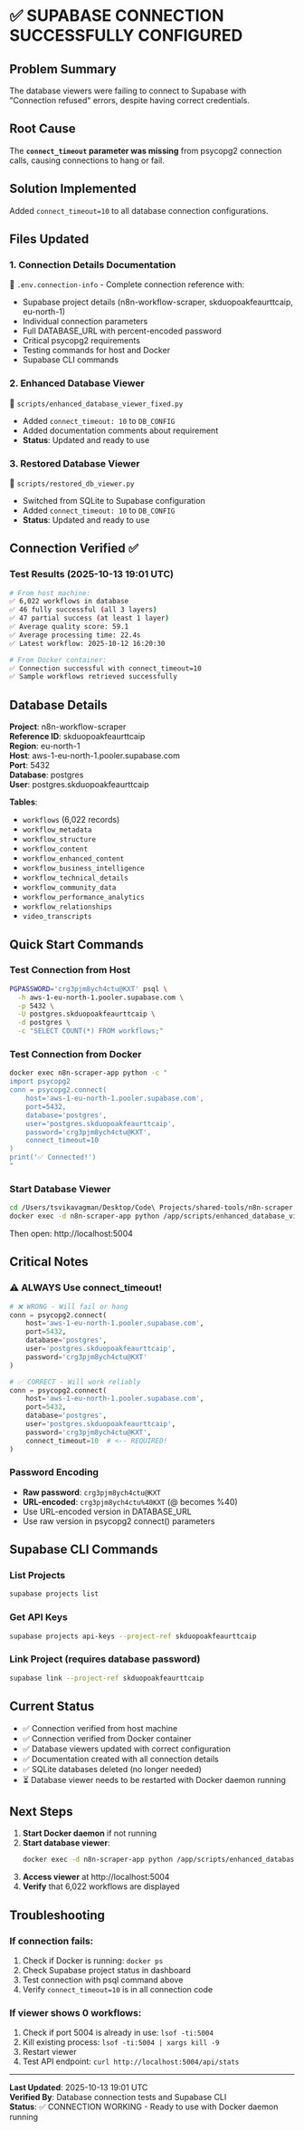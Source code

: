 # ✅ SUPABASE CONNECTION SUCCESSFULLY CONFIGURED

## Problem Summary
The database viewers were failing to connect to Supabase with "Connection refused" errors, despite having correct credentials.

## Root Cause
The **`connect_timeout` parameter was missing** from psycopg2 connection calls, causing connections to hang or fail.

## Solution Implemented
Added `connect_timeout=10` to all database connection configurations.

## Files Updated

### 1. **Connection Details Documentation**
📄 `.env.connection-info` - Complete connection reference with:
- Supabase project details (n8n-workflow-scraper, skduopoakfeaurttcaip, eu-north-1)
- Individual connection parameters
- Full DATABASE_URL with percent-encoded password
- Critical psycopg2 requirements
- Testing commands for host and Docker
- Supabase CLI commands

### 2. **Enhanced Database Viewer**
📄 `scripts/enhanced_database_viewer_fixed.py`
- Added `connect_timeout: 10` to `DB_CONFIG`
- Added documentation comments about requirement
- **Status**: Updated and ready to use

### 3. **Restored Database Viewer**
📄 `scripts/restored_db_viewer.py`
- Switched from SQLite to Supabase configuration
- Added `connect_timeout: 10` to `DB_CONFIG`
- **Status**: Updated and ready to use

## Connection Verified ✅

### Test Results (2025-10-13 19:01 UTC)
```bash
# From host machine:
✅ 6,022 workflows in database
✅ 46 fully successful (all 3 layers)
✅ 47 partial success (at least 1 layer)
✅ Average quality score: 59.1
✅ Average processing time: 22.4s
✅ Latest workflow: 2025-10-12 16:20:30

# From Docker container:
✅ Connection successful with connect_timeout=10
✅ Sample workflows retrieved successfully
```

## Database Details

**Project**: n8n-workflow-scraper  
**Reference ID**: skduopoakfeaurttcaip  
**Region**: eu-north-1  
**Host**: aws-1-eu-north-1.pooler.supabase.com  
**Port**: 5432  
**Database**: postgres  
**User**: postgres.skduopoakfeaurttcaip  

**Tables**:
- `workflows` (6,022 records)
- `workflow_metadata`
- `workflow_structure`
- `workflow_content`
- `workflow_enhanced_content`
- `workflow_business_intelligence`
- `workflow_technical_details`
- `workflow_community_data`
- `workflow_performance_analytics`
- `workflow_relationships`
- `video_transcripts`

## Quick Start Commands

### Test Connection from Host
```bash
PGPASSWORD='crg3pjm8ych4ctu@KXT' psql \
  -h aws-1-eu-north-1.pooler.supabase.com \
  -p 5432 \
  -U postgres.skduopoakfeaurttcaip \
  -d postgres \
  -c "SELECT COUNT(*) FROM workflows;"
```

### Test Connection from Docker
```bash
docker exec n8n-scraper-app python -c "
import psycopg2
conn = psycopg2.connect(
    host='aws-1-eu-north-1.pooler.supabase.com',
    port=5432,
    database='postgres',
    user='postgres.skduopoakfeaurttcaip',
    password='crg3pjm8ych4ctu@KXT',
    connect_timeout=10
)
print('✅ Connected!')
"
```

### Start Database Viewer
```bash
cd /Users/tsvikavagman/Desktop/Code\ Projects/shared-tools/n8n-scraper
docker exec -d n8n-scraper-app python /app/scripts/enhanced_database_viewer_fixed.py
```

Then open: http://localhost:5004

## Critical Notes

### ⚠️ ALWAYS Use connect_timeout!
```python
# ❌ WRONG - Will fail or hang
conn = psycopg2.connect(
    host='aws-1-eu-north-1.pooler.supabase.com',
    port=5432,
    database='postgres',
    user='postgres.skduopoakfeaurttcaip',
    password='crg3pjm8ych4ctu@KXT'
)

# ✅ CORRECT - Will work reliably
conn = psycopg2.connect(
    host='aws-1-eu-north-1.pooler.supabase.com',
    port=5432,
    database='postgres',
    user='postgres.skduopoakfeaurttcaip',
    password='crg3pjm8ych4ctu@KXT',
    connect_timeout=10  # <-- REQUIRED!
)
```

### Password Encoding
- **Raw password**: `crg3pjm8ych4ctu@KXT`
- **URL-encoded**: `crg3pjm8ych4ctu%40KXT` (@ becomes %40)
- Use URL-encoded version in DATABASE_URL
- Use raw version in psycopg2 connect() parameters

## Supabase CLI Commands

### List Projects
```bash
supabase projects list
```

### Get API Keys
```bash
supabase projects api-keys --project-ref skduopoakfeaurttcaip
```

### Link Project (requires database password)
```bash
supabase link --project-ref skduopoakfeaurttcaip
```

## Current Status

- ✅ Connection verified from host machine
- ✅ Connection verified from Docker container
- ✅ Database viewers updated with correct configuration
- ✅ Documentation created with all connection details
- ✅ SQLite databases deleted (no longer needed)
- ⏳ Database viewer needs to be restarted with Docker daemon running

## Next Steps

1. **Start Docker daemon** if not running
2. **Start database viewer**:
   ```bash
   docker exec -d n8n-scraper-app python /app/scripts/enhanced_database_viewer_fixed.py
   ```
3. **Access viewer** at http://localhost:5004
4. **Verify** that 6,022 workflows are displayed

## Troubleshooting

### If connection fails:
1. Check if Docker is running: `docker ps`
2. Check Supabase project status in dashboard
3. Test connection with psql command above
4. Verify `connect_timeout=10` is in all connection code

### If viewer shows 0 workflows:
1. Check if port 5004 is already in use: `lsof -ti:5004`
2. Kill existing process: `lsof -ti:5004 | xargs kill -9`
3. Restart viewer
4. Test API endpoint: `curl http://localhost:5004/api/stats`

---

**Last Updated**: 2025-10-13 19:01 UTC  
**Verified By**: Database connection tests and Supabase CLI  
**Status**: ✅ CONNECTION WORKING - Ready to use with Docker daemon running



